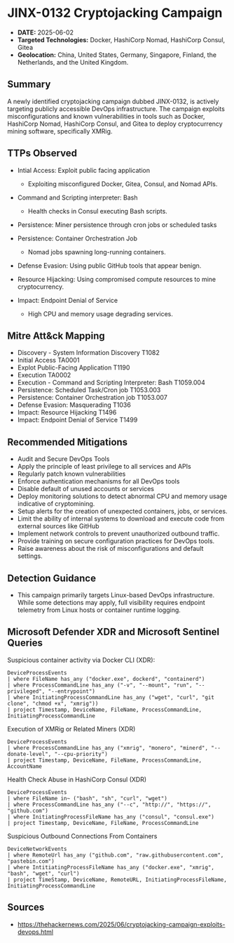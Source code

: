 # JINX-0132 Cryptojacking Campaign 
- **DATE:** 2025-06-02
- **Targeted Technologies:** Docker, HashiCorp Nomad, HashiCorp Consul, Gitea
- **Geolocation:**  China, United States, Germany, Singapore, Finland, the Netherlands, and the United Kingdom.

## Summary

A newly identified cryptojacking campaign dubbed JINX-0132, is actively targeting publicly accessible DevOps infrastructure. The campaign exploits misconfigurations and known vulnerabilities in tools such as Docker, HashiCorp Nomad, HashiCorp Consul, and Gitea to deploy cryptocurrency mining software, specifically XMRig. 

## TTPs Observed

- Intial Access: Exploit public facing application

    - Exploiting misconfigured Docker, Gitea, Consul, and Nomad APIs. 

- Command and Scripting interpreter: Bash

    - Health checks in Consul executing Bash scripts.
  
- Persistence: Miner persistence through cron jobs or scheduled tasks

- Persistence: Container Orchestration Job

    - Nomad jobs spawning long-running containers. 

- Defense Evasion: Using public GitHub tools that appear benign.

- Resource Hijacking: Using compromised compute resources to mine cryptocurrency. 

- Impact: Endpoint Denial of Service
    
    - High CPU and memory usage degrading services. 

## Mitre Att&ck Mapping

- Discovery - System Information Discovery               T1082
- Initial Access                                         TA0001
- Explot Public-Facing Application                       T1190
- Execution                                              TA0002
- Execution - Command and Scripting Interpreter: Bash    T1059.004
- Persistence: Scheduled Task/Cron job                   T1053.003
- Persistence: Container Orchestration job               T1053.007
- Defense Evasion: Masquerading                          T1036
- Impact: Resource Hijacking                             T1496
- Impact: Endpoint Denial of Service                     T1499

## Recommended Mitigations

- Audit and Secure DevOps Tools
- Apply the principle of least privilege to all services and APIs
- Regularly patch known vulnerabilities
- Enforce authentication mechanisms for all DevOps tools
- Disable default of unused accounts or services
- Deploy monitoring solutions to detect abnormal CPU and memory usage indicative of cryptomining.
- Setup alerts for the creation of unexpected containers, jobs, or services.
- Limit the ability of internal systems to download and execute code from external sources like GitHub
- Implement network controls to prevent unauthorized outbound traffic.
- Provide training on secure configuration practices for DevOps tools.
- Raise awareness about the risk of misconfigurations and default settings. 

## Detection Guidance

- This campaign primarily targets Linux-based DevOps infrastructure. While some detections may apply, full visibility requires endpoint telemetry from Linux hosts or container runtime logging.

## Microsoft Defender XDR and Microsoft Sentinel Queries

Suspicious container activity via Docker CLI (XDR):

    DeviceProcessEvents
    | where FileName has_any ("docker.exe", dockerd", "containerd")
    | where ProcessCommandLine has_any ("-v", "--mount", "run", "--privileged", "--entrypoint")
    | where InitiatingProcessCommandLine has_any ("wget", "curl", "git clone", "chmod +x", "xmrig"))
    | project Timestamp, DeviceName, FileName, ProcessCommandLine, InitiatingProcessCommandLine

Execution of XMRig or Related Miners (XDR)

    DeviceProcessEvents
    | where ProcessCommandLine has_any ("xmrig", "monero", "minerd", "--donate-level", "--cpu-priority")
    | project Timestamp, DeviceName, FileName, ProcessCommandLine, AccountName

Health Check Abuse in HashiCorp Consul (XDR)

    DeviceProcessEvents
    | where FileName in~ ("bash", "sh", "curl", "wget")
    | where ProcessCommandLine has_any ("--c", "http://", "https://", "github.com")
    | where InitiatingProcessFileName has_any ("consul", "consul.exe")
    | project Timestamp, DeviceName, FileName, ProcessCommandLine

Suspicious Outbound Connections From Containers

    DeviceNetworkEvents
    | where RemoteUrl has_any ("github.com", "raw.githubusercontent.com", "pastebin.com")
    | where IntitiatingProcessFileName has_any ("docker.exe", "xmrig", "bash", "wget", "curl")
    | project TimeStamp, DeviceName, RemoteURL, InitiatingProcessFileName, InitiatingProcessCommandLine

## Sources

- https://thehackernews.com/2025/06/cryptojacking-campaign-exploits-devops.html








  

